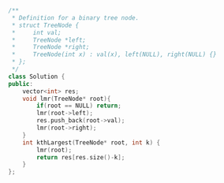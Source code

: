<!--
 * @Author: your name
 * @Date: 2020-12-03 21:47:52
 * @LastEditTime: 2020-12-03 21:48:08
 * @LastEditors: Please set LastEditors
 * @Description: In User Settings Edit
 * @FilePath: /projects/leetcode/剑指 Offer 54. 二叉搜索树的第k大节点.md
-->
```c++
/**
 * Definition for a binary tree node.
 * struct TreeNode {
 *     int val;
 *     TreeNode *left;
 *     TreeNode *right;
 *     TreeNode(int x) : val(x), left(NULL), right(NULL) {}
 * };
 */
class Solution {
public:
    vector<int> res;
    void lmr(TreeNode* root){
        if(root == NULL) return;
        lmr(root->left);
        res.push_back(root->val);
        lmr(root->right);
    }
    int kthLargest(TreeNode* root, int k) {
        lmr(root);
        return res[res.size()-k];
    }
};
```